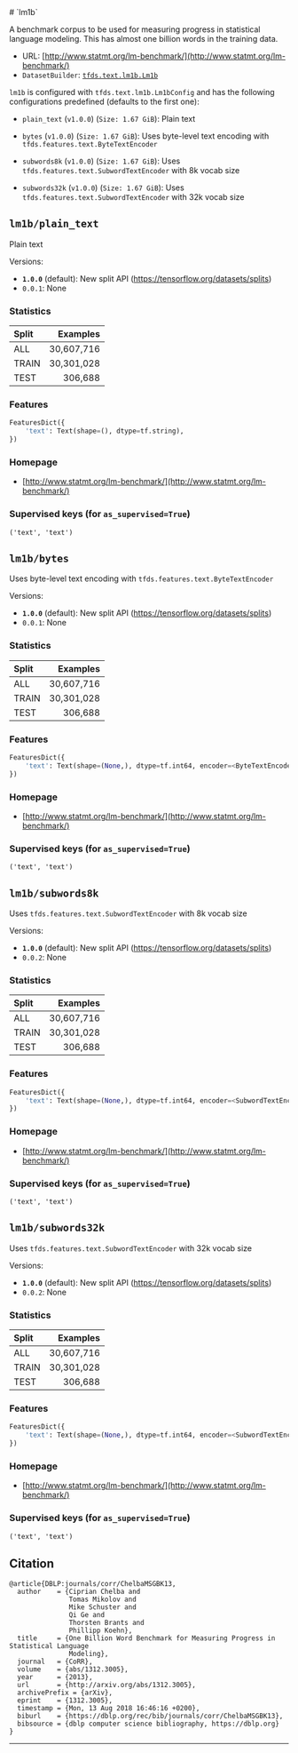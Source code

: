 <div itemscope itemtype="http://schema.org/Dataset">
  <div itemscope itemprop="includedInDataCatalog" itemtype="http://schema.org/DataCatalog">
    <meta itemprop="name" content="TensorFlow Datasets" />
  </div>
  <meta itemprop="name" content="lm1b" />
  <meta itemprop="description" content="A benchmark corpus to be used for measuring progress in statistical language modeling. This has almost one billion words in the training data.&#10;&#10;&#10;To use this dataset:&#10;&#10;```python&#10;import tensorflow_datasets as tfds&#10;&#10;ds = tfds.load(&#x27;lm1b&#x27;, split=&#x27;train&#x27;)&#10;for ex in ds.take(4):&#10;  print(ex)&#10;```&#10;&#10;See [the guide](https://www.tensorflow.org/datasets/overview) for more&#10;informations on [tensorflow_datasets](https://www.tensorflow.org/datasets).&#10;&#10;" />
  <meta itemprop="url" content="https://www.tensorflow.org/datasets/catalog/lm1b" />
  <meta itemprop="sameAs" content="http://www.statmt.org/lm-benchmark/" />
  <meta itemprop="citation" content="@article{DBLP:journals/corr/ChelbaMSGBK13,&#10;  author    = {Ciprian Chelba and&#10;               Tomas Mikolov and&#10;               Mike Schuster and&#10;               Qi Ge and&#10;               Thorsten Brants and&#10;               Phillipp Koehn},&#10;  title     = {One Billion Word Benchmark for Measuring Progress in Statistical Language&#10;               Modeling},&#10;  journal   = {CoRR},&#10;  volume    = {abs/1312.3005},&#10;  year      = {2013},&#10;  url       = {http://arxiv.org/abs/1312.3005},&#10;  archivePrefix = {arXiv},&#10;  eprint    = {1312.3005},&#10;  timestamp = {Mon, 13 Aug 2018 16:46:16 +0200},&#10;  biburl    = {https://dblp.org/rec/bib/journals/corr/ChelbaMSGBK13},&#10;  bibsource = {dblp computer science bibliography, https://dblp.org}&#10;}&#10;" />
</div>
# `lm1b`

A benchmark corpus to be used for measuring progress in statistical language
modeling. This has almost one billion words in the training data.

*   URL:
    [http://www.statmt.org/lm-benchmark/](http://www.statmt.org/lm-benchmark/)
*   `DatasetBuilder`:
    [`tfds.text.lm1b.Lm1b`](https://github.com/tensorflow/datasets/tree/master/tensorflow_datasets/text/lm1b.py)

`lm1b` is configured with `tfds.text.lm1b.Lm1bConfig` and has the following
configurations predefined (defaults to the first one):

*   `plain_text` (`v1.0.0`) (`Size: 1.67 GiB`): Plain text

*   `bytes` (`v1.0.0`) (`Size: 1.67 GiB`): Uses byte-level text encoding with
    `tfds.features.text.ByteTextEncoder`

*   `subwords8k` (`v1.0.0`) (`Size: 1.67 GiB`): Uses
    `tfds.features.text.SubwordTextEncoder` with 8k vocab size

*   `subwords32k` (`v1.0.0`) (`Size: 1.67 GiB`): Uses
    `tfds.features.text.SubwordTextEncoder` with 32k vocab size

## `lm1b/plain_text`
Plain text

Versions:

*   **`1.0.0`** (default): New split API
    (https://tensorflow.org/datasets/splits)
*   `0.0.1`: None

### Statistics

Split | Examples
:---- | ---------:
ALL   | 30,607,716
TRAIN | 30,301,028
TEST  | 306,688

### Features
```python
FeaturesDict({
    'text': Text(shape=(), dtype=tf.string),
})
```

### Homepage

*   [http://www.statmt.org/lm-benchmark/](http://www.statmt.org/lm-benchmark/)

### Supervised keys (for `as_supervised=True`)
`('text', 'text')`

## `lm1b/bytes`
Uses byte-level text encoding with `tfds.features.text.ByteTextEncoder`

Versions:

*   **`1.0.0`** (default): New split API
    (https://tensorflow.org/datasets/splits)
*   `0.0.1`: None

### Statistics

Split | Examples
:---- | ---------:
ALL   | 30,607,716
TRAIN | 30,301,028
TEST  | 306,688

### Features
```python
FeaturesDict({
    'text': Text(shape=(None,), dtype=tf.int64, encoder=<ByteTextEncoder vocab_size=257>),
})
```

### Homepage

*   [http://www.statmt.org/lm-benchmark/](http://www.statmt.org/lm-benchmark/)

### Supervised keys (for `as_supervised=True`)
`('text', 'text')`

## `lm1b/subwords8k`
Uses `tfds.features.text.SubwordTextEncoder` with 8k vocab size

Versions:

*   **`1.0.0`** (default): New split API
    (https://tensorflow.org/datasets/splits)
*   `0.0.2`: None

### Statistics

Split | Examples
:---- | ---------:
ALL   | 30,607,716
TRAIN | 30,301,028
TEST  | 306,688

### Features
```python
FeaturesDict({
    'text': Text(shape=(None,), dtype=tf.int64, encoder=<SubwordTextEncoder vocab_size=8189>),
})
```

### Homepage

*   [http://www.statmt.org/lm-benchmark/](http://www.statmt.org/lm-benchmark/)

### Supervised keys (for `as_supervised=True`)
`('text', 'text')`

## `lm1b/subwords32k`
Uses `tfds.features.text.SubwordTextEncoder` with 32k vocab size

Versions:

*   **`1.0.0`** (default): New split API
    (https://tensorflow.org/datasets/splits)
*   `0.0.2`: None

### Statistics

Split | Examples
:---- | ---------:
ALL   | 30,607,716
TRAIN | 30,301,028
TEST  | 306,688

### Features
```python
FeaturesDict({
    'text': Text(shape=(None,), dtype=tf.int64, encoder=<SubwordTextEncoder vocab_size=32711>),
})
```

### Homepage

*   [http://www.statmt.org/lm-benchmark/](http://www.statmt.org/lm-benchmark/)

### Supervised keys (for `as_supervised=True`)
`('text', 'text')`

## Citation
```
@article{DBLP:journals/corr/ChelbaMSGBK13,
  author    = {Ciprian Chelba and
               Tomas Mikolov and
               Mike Schuster and
               Qi Ge and
               Thorsten Brants and
               Phillipp Koehn},
  title     = {One Billion Word Benchmark for Measuring Progress in Statistical Language
               Modeling},
  journal   = {CoRR},
  volume    = {abs/1312.3005},
  year      = {2013},
  url       = {http://arxiv.org/abs/1312.3005},
  archivePrefix = {arXiv},
  eprint    = {1312.3005},
  timestamp = {Mon, 13 Aug 2018 16:46:16 +0200},
  biburl    = {https://dblp.org/rec/bib/journals/corr/ChelbaMSGBK13},
  bibsource = {dblp computer science bibliography, https://dblp.org}
}
```

--------------------------------------------------------------------------------
